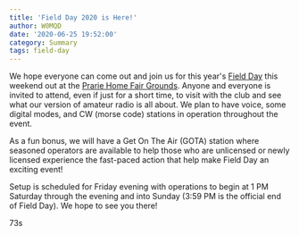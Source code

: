 ```yaml
---
title: 'Field Day 2020 is Here!'
author: W0MQD
date: '2020-06-25 19:52:00'
category: Summary
tags: field-day
---
```


We hope everyone can come out and join us for this year's [Field Day](http://www.arrl.org/field-day) this weekend out at the [Prarie Home Fair Grounds](https://www.google.com/maps?q=Prairie+Home+MO+Fair+Grounds). Anyone and everyone is invited to attend, even if just for a short time, to visit with the club and see what our version of amateur radio is all about. We plan to have voice, some digital modes, and CW (morse code) stations in operation throughout the event.

As a fun bonus, we will have a Get On The Air (GOTA) station where seasoned operators are available to help those who are unlicensed or newly licensed experience the fast-paced action that help make Field Day an exciting event!

Setup is scheduled for Friday evening with operations to begin at 1 PM Saturday through the evening and into Sunday (3:59 PM is the official end of Field Day). We hope to see you there!

73s
